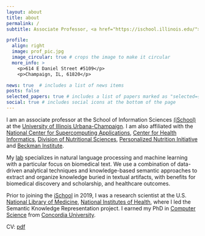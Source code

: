 ```yaml
---
layout: about
title: about
permalink: /
subtitle: Associate Professor, <a href="https://ischool.illinois.edu/">iSchool</a>, <a href="https://illinois.edu/">UIUC</a>

profile:
  align: right
  image: prof_pic.jpg
  image_circular: true # crops the image to make it circular
  more_info: >
    <p>614 E Daniel Street #5109</p>
    <p>Champaign, IL, 61820</p>

news: true  # includes a list of news items
posts: false
selected_papers: true # includes a list of papers marked as "selected={true}"
social: true # includes social icons at the bottom of the page
---
```


I am an associate professor at the School of Information Sciences [(iSchool)](https://ischool.illinois.edu/) at the [University of Illinois Urbana-Champaign](https://illinois.edu/). I am also affiliated with the [National Center for Supercomputing Applications](https://www.ncsa.illinois.edu/), [Center for Health Informatics](https://chi.healtheng.illinois.edu/), [Division of Nutritional Sciences](https://nutrsci.illinois.edu/), [Personalized Nutrition Initiative](https://personalizednutrition.research.illinois.edu/) and [Beckman Institute](https://beckman.illinois.edu).

My [lab](lab) specializes in natural language processing and machine learning with a particular focus on biomedical text. We use a combination of data-driven analytical techniques and knowledge-based semantic approaches to extract and organize knowledge buried in textual artifacts, with benefits for biomedical discovery and scholarship, and healthcare outcomes. 

Prior to joining the [iSchool](https://ischool.illinois.edu/) in 2019, I was a research scientist at the U.S. [National Library of Medicine](https://www.nlm.nih.gov/), [National Institutes of Health](https://www.nih.gov/), where I led the Semantic Knowledge Representation project. I earned my PhD in [Computer Science](https://www.concordia.ca/ginacody/computer-science-software-eng.html) from [Concordia University](https://www.concordia.ca/).

CV: [pdf](kilicoglu-cv.pdf)

